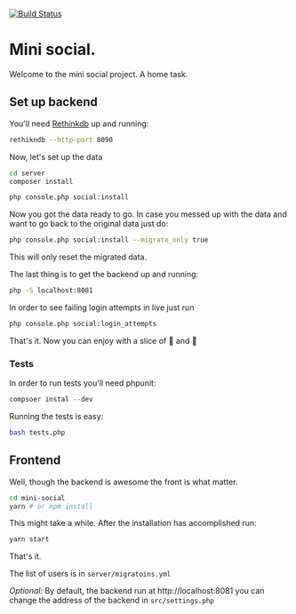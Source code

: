 [![Build Status](https://travis-ci.org/RoySegall/mini-social.svg?branch=master)](https://travis-ci.org/RoySegall/mini-social)

# Mini social.

Welcome to the mini social project. A home task.


## Set up backend

You'll need [Rethinkdb](http://rethinkdb.db) up and running:

```bash
rethikndb --http-port 8090
```

Now, let's set up the data

```bash
cd server
composer install

php console.php social:install
```

Now you got the data ready to go. In case you messed up with the data and want
to go back to the original data just do:

```bash
php console.php social:install --migrate_only true
```

This will only reset the migrated data.

The last thing is to get the backend up and running:

```bash
php -S localhost:8081
```

In order to see failing login attempts in live just run
```bash
php console.php social:login_attempts
```

That's it. Now you can enjoy with a slice of :pizza: and :pineapple:

### Tests

In order to run tests you'll need phpunit:
```php
compsoer instal --dev
```

Running the tests is easy:
```bash
bash tests.php
```

## Frontend

Well, though the backend is awesome the front is what matter.

```bash
cd mini-social
yarn # or npm install
```

This might take a while. After the installation has accomplished run:
```bash
yarn start
```

That's it.

The list of users is in `server/migratoins.yml`

_Optional:_ By default, the backend run at http://localhost:8081 you can change
the address of the backend in `src/settings.php`


